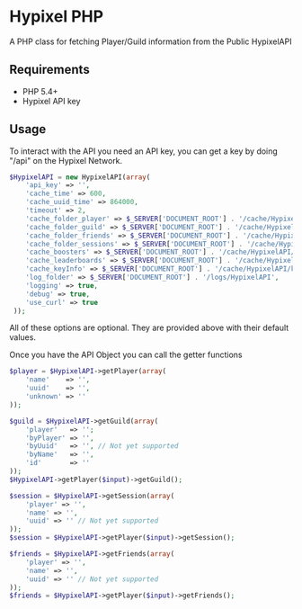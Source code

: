 # Hypixel PHP

A PHP class for fetching Player/Guild information from the Public HypixelAPI

## Requirements
- PHP 5.4+
- Hypixel API key

## Usage

To interact with the API you need an API key, you can get a key by doing "/api" on the Hypixel Network.

```PHP
$HypixelAPI = new HypixelAPI(array(
    'api_key' => '',
    'cache_time' => 600,
    'cache_uuid_time' => 864000,
    'timeout' => 2,
    'cache_folder_player' => $_SERVER['DOCUMENT_ROOT'] . '/cache/HypixelAPI/player',
    'cache_folder_guild' => $_SERVER['DOCUMENT_ROOT'] . '/cache/HypixelAPI/guild',
    'cache_folder_friends' => $_SERVER['DOCUMENT_ROOT'] . '/cache/HypixelAPI/friends',
    'cache_folder_sessions' => $_SERVER['DOCUMENT_ROOT'] . '/cache/HypixelAPI/sessions',
    'cache_boosters' => $_SERVER['DOCUMENT_ROOT'] . '/cache/HypixelAPI/boosters.json',
    'cache_leaderboards' => $_SERVER['DOCUMENT_ROOT'] . '/cache/HypixelAPI/leaderboards.json',
    'cache_keyInfo' => $_SERVER['DOCUMENT_ROOT'] . '/cache/HypixelAPI/keyInfo.json',
    'log_folder' => $_SERVER['DOCUMENT_ROOT'] . '/logs/HypixelAPI',
    'logging' => true,
    'debug' => true,
    'use_curl' => true
 ));
 ```
     
All of these options are optional. They are provided above with their default values.

Once you have the API Object you can call the getter functions

```PHP
$player = $HypixelAPI->getPlayer(array(
    'name'    => '',
    'uuid'    => '',
    'unknown' => ''
));
```
```PHP
$guild = $HypixelAPI->getGuild(array(
    'player'   => '';
    'byPlayer' => '',
    'byUuid'   => '', // Not yet supported
    'byName'   => '',
    'id'       => ''
));
$HypixelAPI->getPlayer($input)->getGuild();
```
```PHP
$session = $HypixelAPI->getSession(array(
    'player' => '',
    'name' => '',
    'uuid' => '' // Not yet supported
));
$session = $HypixelAPI->getPlayer($input)->getSession();
```
```PHP
$friends = $HypixelAPI->getFriends(array(
    'player' => '',
    'name' => '',
    'uuid' => '' // Not yet supported
));
$friends = $HypixelAPI->getPlayer($input)->getFriends();
```
